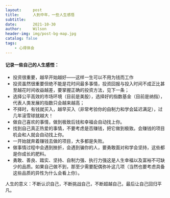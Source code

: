 ```yaml
---
layout:     post
title:      人到中年，一些人生感悟
subtitle:   
date:       2021-10-30
author:     Wilson
header-img: img/post-bg-map.jpg
catalog: false
tags:
    - 心得体会
---
```


#### 记录一些自己的人生感悟：

* 投资很重要，越早开始越好——这样一生可以不用为钱而工作
* 投资虽然很重要但绝不能是花时间最多事情，投资回报与投入时间不成正比甚至越花时间收益越差，要掌握正确的投资方法，见下一条；
* 选择公平高效的市场环境（目前是美股），选择好的指数基金（目前是纳指），代表人类发展的指数只会越来越高；
* 不择时，有钱就买入，越早买入（非常考验你的自制力和学会延迟满足），过几年滚雪球就越大！
* 做自己喜欢的事情，做到极致后钱和幸福会自动找上你。
* 找到自己真正热爱的事情，不要考虑是否赚钱，把它做到极致。会赚钱的项目机会和人就会自动找上你。
* 一开始就奔着赚钱去做的项目，大多都是失败。
* 做事情过程中会遇到挫折，会遇到骗你的人，要勇敢面对和学会坚持，这些都是你成长的肥料。
* 勇敢、善良、踏实、坚持、自制力强、执行力强这是人生幸福以及富裕不可缺少的品质。如果自己做不到，那至少需要配偶弥补这几项（当然也要考虑具备这些品质的异性为什么会看上你）。

人生的意义：不断认识自己，不断挑战自己，不断超越自己，最后让自己回归平凡。
